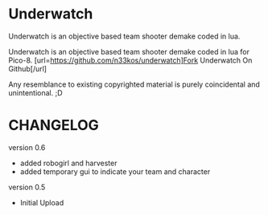 # Underwatch
Underwatch is an objective based team shooter demake coded in lua.

Underwatch is an objective based team shooter demake coded in lua for Pico-8.
[url=https://github.com/n33kos/underwatch]Fork Underwatch On Github[/url]

Any resemblance to existing copyrighted material is purely coincidental and unintentional. ;D

# CHANGELOG
version 0.6
- added robogirl and harvester
- added temporary gui to indicate your team and character

version 0.5
- Initial Upload